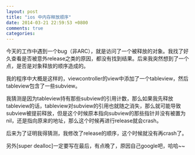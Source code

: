 ```yaml
---
layout: post
title: "ios 中内存释放顺序"
date: 2014-03-21 22:59:53 +0800
comments: true
categories: 
---
```



今天的工作中遇到一个bug（非ARC），就是访问了一个被释放的对象。我找了好久查看是否被意外release之类的原因，都没有找到结果。后来我突然想到了一个点，是否是对象释放的顺序造成的。

我的程序中大概是这样的，viewcontroller的view中添加了一个tableview，然后tableview包含了一些subview。

我猜测是因为tableview持有那些subview的引用计数，那么如果我先释放tableview的话，tableview对subview的引用也就随之消失，那么就可能导致subview被提前释放，但是这个时候原本指向subview的那些指针并没有被置为nil，还是指向原来的地址，那么这个时候再进行release就会crash。

后来为了证明我得猜测，我修改了release的顺序，这个时候就没有再crash了。

另外[super dealloc]一定要写在最后，有点晚了，原因自己google吧，哈哈~~